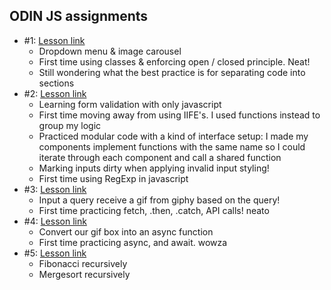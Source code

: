 ## ODIN JS assignments
- #1: [Lesson link](https://www.theodinproject.com/lessons/node-path-javascript-dynamic-user-interface-interactions)
  - Dropdown menu & image carousel
  - First time using classes & enforcing open / closed principle. Neat!
  - Still wondering what the best practice is for separating code into sections
- #2: [Lesson link](https://www.theodinproject.com/lessons/node-path-javascript-form-validation-with-javascript)
  - Learning form validation with only javascript
  - First time moving away from using IIFE's. I used functions instead to group my logic
  - Practiced modular code with a kind of interface setup: I made my components implement functions with the same name so I could iterate through each component and call a shared function
  - Marking inputs dirty when applying invalid input styling!
  - First time using RegExp in javascript
- #3: [Lesson link](https://www.theodinproject.com/lessons/node-path-javascript-working-with-apis)
  - Input a query receive a gif from giphy based on the query!
  - First time practicing fetch, .then, .catch, API calls! neato
- #4: [Lesson link](https://www.theodinproject.com/lessons/node-path-javascript-async-and-await)
  - Convert our gif box into an async function
  - First time practicing async, and await. wowza
- #5: [Lesson link](https://www.theodinproject.com/lessons/javascript-recursion)
  - Fibonacci recursively
  - Mergesort recursively